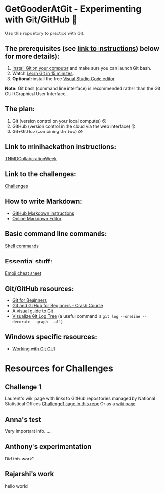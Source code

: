 # GetGooderAtGit - Experimenting with Git/GitHub :exploding_head:
Use this repository to practice with Git.

## The prerequisites (see [link to instructions](https://github.com/TNMDCollaborationWeek/TNMDCollaborationWeek)) below for more details):
  1. [Install Git on your computer](https://git-scm.com/downloads) and make sure you can launch Git bash.
  1. Watch [Learn Git in 15 minutes](https://www.youtube.com/watch?v=USjZcfj8yxE).
  1. **Optional:** install the free [Visual Studio Code editor](https://code.visualstudio.com/download).
  
**Note:** Git bash (command line interface) is recommended rather than the Git GUI (Graphical User Interface).

## The plan:
  1. Git (version control on your local computer) :confused:
  1. GitHub (version control in the cloud via the web interface) :astonished:
  1. Git+GitHub (combining the two) :scream:

## Link to minihackathon instructions:
[TNMDCollaborationWeek](https://github.com/TNMDCollaborationWeek/TNMDCollaborationWeek)

## Link to the challenges:
[Challenges](https://github.com/TNMDCollaborationWeek/Challenges)

## How to write Markdown:
+ [GitHub Markdown instructions](https://docs.github.com/en/get-started/writing-on-github/getting-started-with-writing-and-formatting-on-github/basic-writing-and-formatting-syntax)
+ [Online Markdown Editor](https://dillinger.io/)

## Basic command line commands:
[Shell commands](https://whatbox.ca/wiki/Bash_Shell_Commands)

## Essential stuff:
[Emoji cheat sheet](https://github.com/ikatyang/emoji-cheat-sheet/blob/master/README.md)

## Git/GitHub resources:
+ [Git for Beginners](https://medium.com/chaya-thilakumara/an-introduction-to-git-for-beginners-c97e701cecf9)
+ [Git and GitHub for Beginners - Crash Course](https://www.youtube.com/watch?v=RGOj5yH7evk)
+ [A visual guide to Git](https://marklodato.github.io/visual-git-guide/index-en.html)
+ [Visualize Git Log Tree](https://tech.serhatteker.com/post/2021-02/git-log-tree) (a useful command is `git log --oneline --decorate --graph --all`)

## Windows specific resources:
+ [Working with Git GUI](https://www.geeksforgeeks.org/working-on-git-for-gui/)

# Resources for Challenges

## Challenge 1

Laurent's wiki page with links to GitHub repositories managed by National Statistical Offices [Challenge1 page in this repo](Challenge1.md)
Or as a [wiki page](https://github.com/laurentlefort/data-landscape/wiki/Repositories)


## Anna's test

Very important info......

## Anthony's experimentation

Did this work?

## Rajarshi's work

hello world

